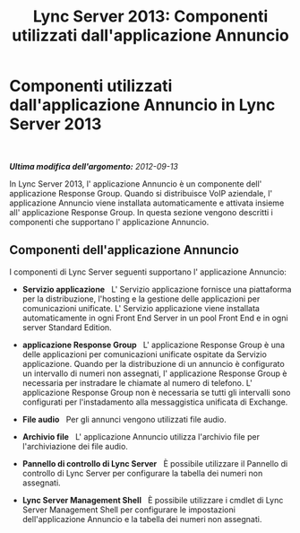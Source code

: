 ﻿---
title: "Lync Server 2013: Componenti utilizzati dall'applicazione Annuncio"
TOCTitle: Componenti utilizzati dall'applicazione Annuncio
ms:assetid: 7b1a0281-cf31-459d-a734-5f10a129089c
ms:mtpsurl: https://technet.microsoft.com/it-it/library/Gg398608(v=OCS.15)
ms:contentKeyID: 49301083
ms.date: 08/24/2015
mtps_version: v=OCS.15
ms.translationtype: HT
---

# Componenti utilizzati dall'applicazione Annuncio in Lync Server 2013

 

_**Ultima modifica dell'argomento:** 2012-09-13_

In Lync Server 2013, l' applicazione Annuncio è un componente dell' applicazione Response Group. Quando si distribuisce VoIP aziendale, l' applicazione Annuncio viene installata automaticamente e attivata insieme all' applicazione Response Group. In questa sezione vengono descritti i componenti che supportano l' applicazione Annuncio.

## Componenti dell'applicazione Annuncio

I componenti di Lync Server seguenti supportano l' applicazione Annuncio:

  - **Servizio applicazione**   L' Servizio applicazione fornisce una piattaforma per la distribuzione, l'hosting e la gestione delle applicazioni per comunicazioni unificate. L' Servizio applicazione viene installata automaticamente in ogni Front End Server in un pool Front End e in ogni server Standard Edition.

  - **applicazione Response Group**   L' applicazione Response Group è una delle applicazioni per comunicazioni unificate ospitate da Servizio applicazione. Quando per la distribuzione di un annuncio è configurato un intervallo di numeri non assegnati, l' applicazione Response Group è necessaria per instradare le chiamate al numero di telefono. L' applicazione Response Group non è necessaria se tutti gli intervalli sono configurati per l'instadamento alla messaggistica unificata di Exchange.

  - **File audio**   Per gli annunci vengono utilizzati file audio.

  - **Archivio file**   L' applicazione Annuncio utilizza l'archivio file per l'archiviazione dei file audio.

  - **Pannello di controllo di Lync Server**   È possibile utilizzare il Pannello di controllo di Lync Server per configurare la tabella dei numeri non assegnati.

  - **Lync Server Management Shell**   È possibile utilizzare i cmdlet di Lync Server Management Shell per configurare le impostazioni dell'applicazione Annuncio e la tabella dei numeri non assegnati.

